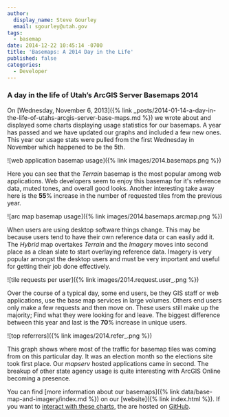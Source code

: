 ```yaml
---
author:
  display_name: Steve Gourley
  email: sgourley@utah.gov
tags:
  - basemap
date: 2014-12-22 10:45:14 -0700
title: 'Basemaps: A 2014 Day in the Life'
published: false
categories:
  - Developer
---
```


### A day in the life of Utah’s ArcGIS Server Basemaps 2014

On [Wednesday, November 6, 2013]({% link _posts/2014-01-14-a-day-in-the-life-of-utahs-arcgis-server-base-maps.md %}) we wrote about and displayed some charts displaying usage statistics for our basemaps. A year has passed and we have updated our graphs and included a few new ones. This year our usage stats were pulled from the first Wednesday in November which happened to be the 5th.

![web application basemap usage]({% link images/2014.basemaps.png %})

Here you can see that the _Terrain_ basemap is the most popular among web applications. Web developers seem to enjoy this basemap for it&#39;s reference data, muted tones, and overall good looks. Another interesting take away here is the **55**% increase in the number of requested tiles from the previous year.

![arc map basemap usage]({% link images/2014.basemaps.arcmap.png %})

When users are using desktop software things change. This may be because users tend to have their own reference data or can easily add it. The _Hybrid_ map overtakes _Terrain_ and the _Imagery_ moves into second place as a clean slate to start overlaying reference data. Imagery is very popular amongst the desktop users and must be very important and useful for getting their job done effectively.

![tile requests per user]({% link images/2014.request.user_.png %})

Over the course of a typical day, some end users, be they GIS staff or web applications, use the base map services in large volumes. Others end users only make a few requests and then move on. These users still make up the majority; Find what they were looking for and leave. The biggest difference between this year and last is the **70**% increase in unique users.

![top referrers]({% link images/2014.refer_.png %})

This graph shows where most of the traffic for basemap tiles was coming from on this particular day. It was an election month so the elections site took first place. Our _mapserv_ hosted applications came in second. The breakup of other state agency usage is quite interesting with ArcGIS Online becoming a presence.

You can find [more information about our basemaps]({% link data/base-map-and-imagery/index.md %}) on our [website]({% link index.html %}). If you want to [interact with these charts](https://steveoh.github.io/Charts/), the are hosted on [GitHub](https://steveoh.github.io/Charts/).
